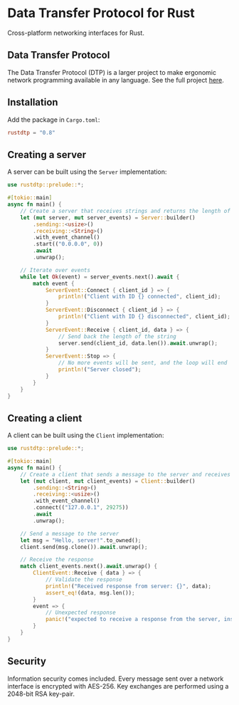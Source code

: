 # Data Transfer Protocol for Rust

Cross-platform networking interfaces for Rust.

## Data Transfer Protocol

The Data Transfer Protocol (DTP) is a larger project to make ergonomic network programming available in any language. See the full project [here](https://wkhallen.com/dtp/).

## Installation

Add the package in `Cargo.toml`:

```toml
rustdtp = "0.8"
```

## Creating a server

A server can be built using the `Server` implementation:

```rust
use rustdtp::prelude::*;

#[tokio::main]
async fn main() {
    // Create a server that receives strings and returns the length of each string
    let (mut server, mut server_events) = Server::builder()
        .sending::<usize>()
        .receiving::<String>()
        .with_event_channel()
        .start(("0.0.0.0", 0))
        .await
        .unwrap();

    // Iterate over events
    while let Ok(event) = server_events.next().await {
        match event {
            ServerEvent::Connect { client_id } => {
                println!("Client with ID {} connected", client_id);
            }
            ServerEvent::Disconnect { client_id } => {
                println!("Client with ID {} disconnected", client_id);
            }
            ServerEvent::Receive { client_id, data } => {
                // Send back the length of the string
                server.send(client_id, data.len()).await.unwrap();
            }
            ServerEvent::Stop => {
                // No more events will be sent, and the loop will end
                println!("Server closed");
            }
        }
    }
}
```

## Creating a client

A client can be built using the `Client` implementation:

```rust
use rustdtp::prelude::*;

#[tokio::main]
async fn main() {
    // Create a client that sends a message to the server and receives the length of the message
    let (mut client, mut client_events) = Client::builder()
        .sending::<String>()
        .receiving::<usize>()
        .with_event_channel()
        .connect(("127.0.0.1", 29275))
        .await
        .unwrap();

    // Send a message to the server
    let msg = "Hello, server!".to_owned();
    client.send(msg.clone()).await.unwrap();

    // Receive the response
    match client_events.next().await.unwrap() {
        ClientEvent::Receive { data } => {
            // Validate the response
            println!("Received response from server: {}", data);
            assert_eq!(data, msg.len());
        }
        event => {
            // Unexpected response
            panic!("expected to receive a response from the server, instead got {:?}", event);
        }
    }
}
```

## Security

Information security comes included. Every message sent over a network interface is encrypted with AES-256. Key exchanges are performed using a 2048-bit RSA key-pair.
